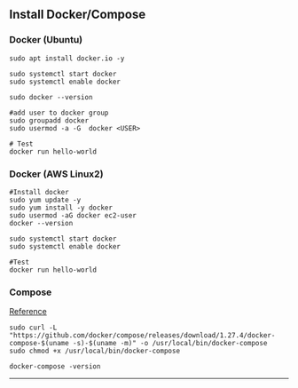 ## Install Docker/Compose

### Docker (Ubuntu)
```
sudo apt install docker.io -y

sudo systemctl start docker
sudo systemctl enable docker

sudo docker --version

#add user to docker group
sudo groupadd docker
sudo usermod -a -G  docker <USER>

# Test
docker run hello-world
```

### Docker (AWS Linux2)
```
#Install docker
sudo yum update -y
sudo yum install -y docker
sudo usermod -aG docker ec2-user
docker --version

sudo systemctl start docker
sudo systemctl enable docker

#Test
docker run hello-world

```

### Compose
[Reference](https://docs.docker.com/compose/install/)
```
sudo curl -L "https://github.com/docker/compose/releases/download/1.27.4/docker-compose-$(uname -s)-$(uname -m)" -o /usr/local/bin/docker-compose
sudo chmod +x /usr/local/bin/docker-compose

docker-compose -version
```

---